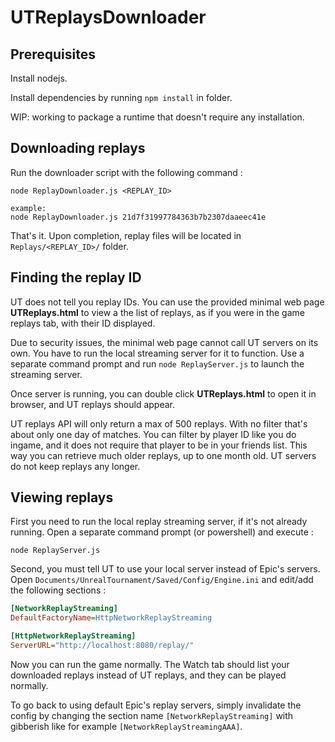 # UTReplaysDownloader

## Prerequisites

Install nodejs.

Install dependencies by running `npm install` in folder.

WIP: working to package a runtime that doesn't require any installation.

## Downloading replays

Run the downloader script with the following command :
```
node ReplayDownloader.js <REPLAY_ID>

example:
node ReplayDownloader.js 21d7f31997784363b7b2307daaeec41e
```

That's it. Upon completion, replay files will be located in `Replays/<REPLAY_ID>/` folder.

## Finding the replay ID

UT does not tell you replay IDs.
You can use the provided minimal web page **UTReplays.html** to view a the list of replays, as if you were in the game replays tab, with their ID displayed.

Due to security issues, the minimal web page cannot call UT servers on its own. You have to run the local streaming server for it to function. Use a separate command prompt and run `node ReplayServer.js` to launch the streaming server.

Once server is running, you can double click **UTReplays.html** to open it in browser, and UT replays should appear.

UT replays API will only return a max of 500 replays. With no filter that's about only one day of matches.
You can filter by player ID like you do ingame, and it does not require that player to be in your friends list. This way you can retrieve much older replays, up to one month old. UT servers do not keep replays any longer.

## Viewing replays

First you need to run the local replay streaming server, if it's not already running. Open a separate command prompt (or powershell) and execute :
```
node ReplayServer.js
```
Second, you must tell UT to use your local server instead of Epic's servers. Open `Documents/UnrealTournament/Saved/Config/Engine.ini` and edit/add the following sections :
```ini
[NetworkReplayStreaming]
DefaultFactoryName=HttpNetworkReplayStreaming

[HttpNetworkReplayStreaming]
ServerURL="http://localhost:8080/replay/"
```
Now you can run the game normally. The Watch tab should list your downloaded replays instead of UT replays, and they can be played normally.

To go back to using default Epic's replay servers, simply invalidate the config by changing the section name `[NetworkReplayStreaming]` with gibberish like for example `[NetworkReplayStreamingAAA]`.
